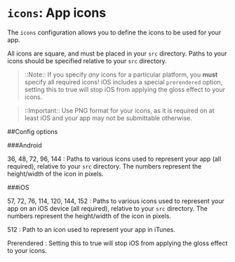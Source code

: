 ``icons``: App icons
====================

The ``icons`` configuration allows you to define the icons to be used for
your app.

All icons are square, and must be placed in your ``src``
directory. Paths to your icons should be specified relative to your `src` directory.

> ::Note:: If you specify *any* icons for a particular platform, you **must**
specify all required icons! iOS includes a special ``prerendered`` option, setting this to true
will stop iOS from applying the gloss effect to your icons.

> ::Important:: Use PNG format for your icons, as it is required on at least iOS and your app
may not be submittable otherwise.

##Config options

###Android

36, 48, 72, 96, 144
: 	Paths to various icons used to represent your app (all required), relative to your `src` directory.
	The numbers represent the height/width of the icon in pixels.

###iOS

57, 72, 76, 114, 120, 144, 152
: 	Paths to various icons used to represent your app on an iOS device (all required), relative to your `src` directory.
	The numbers represent the height/width of the icon in pixels.

512
:	Path to an icon used to represent your app in iTunes.

Prerendered
: 	Setting this to true will stop iOS from applying the gloss effect to your icons.